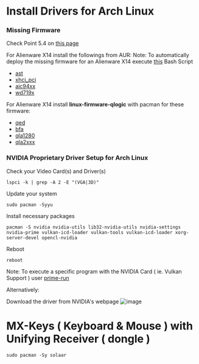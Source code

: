 # Install Drivers for Arch Linux

### Missing Firmware

Check Point 5.4 on [this page](https://wiki.archlinux.org/title/Mkinitcpio#Possibly_missing_firmware_for_module_XXXX)



For Alienware X14 install the followings from AUR:
Note: To automatically deploy the missing firmware for an Alienware X14 execute [this](https://github.com/user-attachments/files/16737419/install_firmware.zip) Bash Script 
- [ast](https://aur.archlinux.org/packages/ast-firmware/)
- [xhci_pci](https://aur.archlinux.org/packages/upd72020x-fw/)
- [aic94xx](https://aur.archlinux.org/packages/aic94xx-firmware/)
- [wd719x](https://aur.archlinux.org/packages/wd719x-firmware/)

For Alienware X14 install <b>linux-firmware-qlogic</b> with pacman for these firmware:
- [qed](https://archlinux.org/packages/?name=linux-firmware-qlogic)
- [bfa](https://archlinux.org/packages/?name=linux-firmware-qlogic)
- [qla1280](https://archlinux.org/packages/?name=linux-firmware-qlogic)
- [qla2xxx](https://archlinux.org/packages/?name=linux-firmware-qlogic)
### NVIDIA Proprietary Driver Setup for Arch Linux

Check your Video Card(s) and Driver(s)

    lspci -k | grep -A 2 -E "(VGA|3D)"

Update your system

    sudo pacman -Syyu

Install necessary packages

    pacman -S nvidia nvidia-utils lib32-nvidia-utils nvidia-settings nvidia-prime vulkan-icd-loader vulkan-tools vulkan-icd-loader xorg-server-devel opencl-nvidia 

Reboot

    reboot

Note: To execute a specific program with the NVIDIA Card ( ie. Vulkan Support ) user [prime-run](https://wiki.archlinux.org/title/PRIME#PRIME_render_offload)


Alternatively:

Download the driver from NVIDIA's webpage
![image](https://github.com/sonus89/linux_scripts/assets/10185202/4292c6d9-c63c-45dc-8d5f-2248aa934a0d)


# MX-Keys ( Keyboard & Mouse ) with Unifying Receiver ( dongle )

    sudo pacman -Sy solaar
